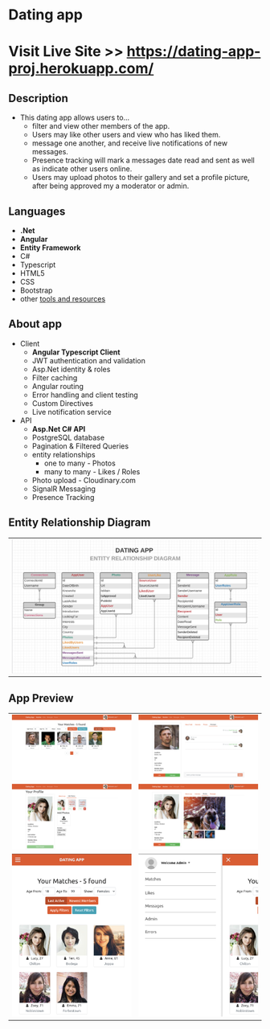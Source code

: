 # Dating app 

# Visit Live Site >> https://dating-app-proj.herokuapp.com/

## Description
- This dating app allows users to...
    - filter and view other members of the app. 
    - Users may like other users and view who has liked them. 
    - message one another, and receive live notifications of new messages. 
    - Presence tracking will mark a messages date read and sent as well as indicate other users online. 
    - Users may upload photos to their gallery and set a profile picture, after being approved my a moderator or admin. 

## Languages
- **.Net**
- **Angular**
- **Entity Framework**
- C#
- Typescript
- HTML5
- CSS
- Bootstrap
- other [tools and resources](tools-rescources.md)

## About app
- Client 
    - **Angular Typescript Client**
    - JWT authentication and validation
    - Asp.Net identity & roles
    - Filter caching
    - Angular routing
    - Error handling and client testing
    - Custom Directives
    - Live notification service
- API 
    - **Asp.Net C# API**
    - PostgreSQL database
    - Pagination & Filtered Queries
    - entity relationships
        - one to many - Photos
        - many to many - Likes / Roles
    - Photo upload - Cloudinary.com
    - SignalR Messaging
    - Presence Tracking 
## Entity Relationship Diagram
<table><tr><td>
    <img src="API/assets/images/erd.png" alt="erd" >
</td></tr></table>

## App Preview
<div display="flex">
    <table>
        <tr>
            <td>
                <img src="API/assets/images/matches.png" alt="matches">
            </td>
            <td>
                <img src="API/assets/images/messages.png" alt="messages">
            </td>
        </tr>
        <tr>
            <td>    
                <img src="API/assets/images/photo-upload.png" alt="photo-upload">
            </td>
            <td>
                <img src="API/assets/images/photo-gallery.png" alt="photo-gallery">
            </td>
        </tr>
        <tr>
            <td>    
                <img src="API/assets/images/mobile-matches.png" alt="mobile-matches"> 
            </td>
            <td>
                <img src="API/assets/images/mobile-sidebar.png" alt="mobile-sidebar">
            </td>
        </tr>
    </table>
</div>






